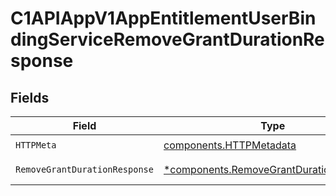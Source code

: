 # C1APIAppV1AppEntitlementUserBindingServiceRemoveGrantDurationResponse


## Fields

| Field                                                                                             | Type                                                                                              | Required                                                                                          | Description                                                                                       |
| ------------------------------------------------------------------------------------------------- | ------------------------------------------------------------------------------------------------- | ------------------------------------------------------------------------------------------------- | ------------------------------------------------------------------------------------------------- |
| `HTTPMeta`                                                                                        | [components.HTTPMetadata](../../models/components/httpmetadata.md)                                | :heavy_check_mark:                                                                                | N/A                                                                                               |
| `RemoveGrantDurationResponse`                                                                     | [*components.RemoveGrantDurationResponse](../../models/components/removegrantdurationresponse.md) | :heavy_minus_sign:                                                                                | Successful response                                                                               |